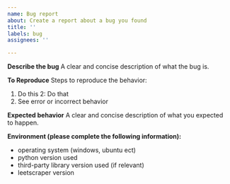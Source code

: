 ```yaml
---
name: Bug report
about: Create a report about a bug you found
title: ''
labels: bug
assignees: ''

---
```


**Describe the bug**
A clear and concise description of what the bug is.

**To Reproduce**
Steps to reproduce the behavior:
1. Do this
2: Do that
3. See error or incorrect behavior

**Expected behavior**
A clear and concise description of what you expected to happen.

**Environment (please complete the following information):**
- operating system (windows, ubuntu ect)
 - python version used
 - third-party library version used (if relevant) 
 - leetscraper version
